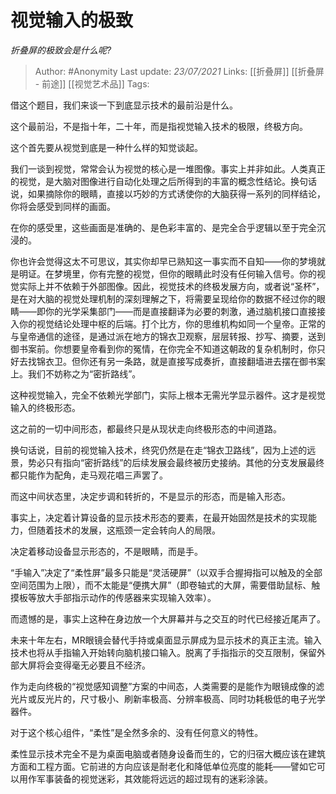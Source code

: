 # 视觉输入的极致
*折叠屏的极致会是什么呢?*

> Author: #Anonymity
Last update: *23/07/2021* 
Links:  [[折叠屏]] [[折叠屏 - 前途]] [[视觉艺术品]]
Tags: 

 
借这个题目，我们来谈一下到底显示技术的最前沿是什么。

这个最前沿，不是指十年，二十年，而是指视觉输入技术的极限，终极方向。

这个首先要从视觉到底是一种什么样的知觉谈起。

我们一谈到视觉，常常会认为视觉的核心是一堆图像。事实上并非如此。人类真正的视觉，是大脑对图像进行自动化处理之后所得到的丰富的概念性结论。换句话说，如果摘除你的眼睛，直接以巧妙的方式诱使你的大脑获得一系列的同样结论，你将会感受到同样的画面。

在你的感受里，这些画面是准确的、是色彩丰富的、是完全合乎逻辑以至于完全沉浸的。

你也许会觉得这太不可思议，其实你却早已熟知这一事实而不自知——你的梦境就是明证。在梦境里，你有完整的视觉，但你的眼睛此时没有任何输入信号。你的视觉实际上并不依赖于外部图像。因此，视觉技术的终极发展方向，或者说“圣杯”，是在对大脑的视觉处理机制的深刻理解之下，将需要呈现给你的数据不经过你的眼睛——即你的光学采集部门——而是直接翻译为必要的刺激，通过脑机接口直接接入你的视觉结论处理中枢的后端。打个比方，你的思维机构如同一个皇帝。正常的与皇帝通信的途径，是通过派在地方的锦衣卫观察，层层转报、抄写、摘要，送到御书案前。你想要皇帝看到你的冤情，在你完全不知道这朝政的复杂机制时，你只好去找锦衣卫。但你还有另一条路，就是直接写成奏折，直接翻墙进去摆在御书案上。我们不妨称之为“密折路线”。

这种视觉输入，完全不依赖光学部门，实际上根本无需光学显示器件。这才是视觉输入的终极形态。

这之前的一切中间形态，都最终只是从现状走向终极形态的中间道路。

换句话说，目前的视觉输入技术，终究仍然是在走“锦衣卫路线”，因为上述的远景，势必只有指向“密折路线”的后续发展会最终被历史接纳。其他的分支发展最终都只能作为配角，走马观花唱三声罢了。

而这中间状态里，决定步调和转折的，不是显示的形态，而是输入形态。

事实上，决定着计算设备的显示技术形态的要素，在最开始固然是技术的实现能力，但随着技术的发展，这瓶颈一定会转向人的局限。

决定着移动设备显示形态的，不是眼睛，而是手。

“手输入”决定了“柔性屏”最多只能是“灵活硬屏”（以双手合握拇指可以触及的全部空间范围为上限），而不太能是“便携大屏”（即卷轴式的大屏，需要借助鼠标、触摸板等放大手部指示动作的传感器来实现输入效率）。

而遗憾的是，事实上这种在身边放一个大屏幕并与之交互的时代已经接近尾声了。

未来十年左右，MR眼镜会替代手持或桌面显示屏成为显示技术的真正主流。输入技术也将从手指输入开始转向脑机接口输入。脱离了手指指示的交互限制，保留外部大屏将会变得毫无必要且不经济。

作为走向终极的“视觉感知调整”方案的中间态，人类需要的是能作为眼镜成像的滤光片或反光片的，尺寸极小、刷新率极高、分辨率极高、同时功耗极低的电子光学器件。

对于这个核心组件，“柔性”是全然多余的、没有任何意义的特性。

柔性显示技术完全不是为桌面电脑或者随身设备而生的，它的归宿大概应该在建筑方面和工程方面。它前进的方向应该是耐老化和降低单位亮度的能耗——譬如它可以用作军事装备的视觉迷彩，其效能将远远的超过现有的迷彩涂装。



